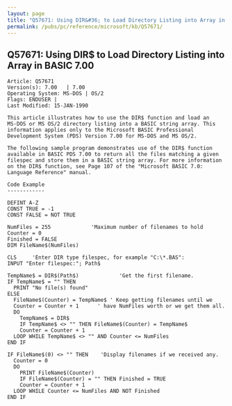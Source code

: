 ```yaml
---
layout: page
title: "Q57671: Using DIR&#36; to Load Directory Listing into Array in BASIC 7.00"
permalink: /pubs/pc/reference/microsoft/kb/Q57671/
---
```


## Q57671: Using DIR&#36; to Load Directory Listing into Array in BASIC 7.00

	Article: Q57671
	Version(s): 7.00   | 7.00
	Operating System: MS-DOS | OS/2
	Flags: ENDUSER |
	Last Modified: 15-JAN-1990
	
	This article illustrates how to use the DIR$ function and load an
	MS-DOS or MS OS/2 directory listing into a BASIC string array. This
	information applies only to the Microsoft BASIC Professional
	Development System (PDS) Version 7.00 for MS-DOS and MS OS/2.
	
	The following sample program demonstrates use of the DIR$ function
	available in BASIC PDS 7.00 to return all the files matching a given
	filespec and store them in a BASIC string array. For more information
	on the DIR$ function, see Page 107 of the "Microsoft BASIC 7.0:
	Language Reference" manual.
	
	Code Example
	------------
	
	DEFINT A-Z
	CONST TRUE = -1
	CONST FALSE = NOT TRUE
	
	NumFiles = 255             'Maximum number of filenames to hold
	Counter = 0
	Finished = FALSE
	DIM FileName$(NumFiles)
	
	CLS     'Enter DIR type filespec, for example "C:\*.BAS":
	INPUT "Enter filespec:"; Path$
	
	TempName$ = DIR$(Path$)             'Get the first filename.
	IF TempName$ = "" THEN
	  PRINT "No file(s) found"
	ELSE
	  FileName$(Counter) = TempName$ ' Keep getting filenames until we
	  Counter = Counter + 1      ' have NumFiles worth or we get them all.
	  DO
	    TempName$ = DIR$
	    IF TempName$ <> "" THEN FileName$(Counter) = TempName$
	    Counter = Counter + 1
	  LOOP WHILE TempName$ <> "" AND Counter <= NumFiles
	END IF
	
	IF FileName$(0) <> "" THEN    'Display filenames if we received any.
	  Counter = 0
	  DO
	    PRINT FileName$(Counter)
	    IF FileName$(Counter) = "" THEN Finished = TRUE
	    Counter = Counter + 1
	  LOOP WHILE Counter <= NumFiles AND NOT Finished
	END IF
